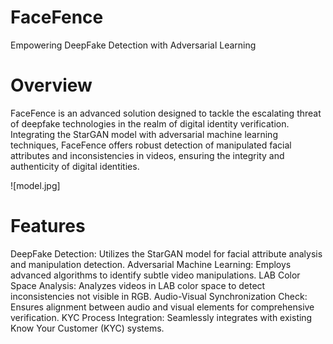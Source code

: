 # FaceFence
Empowering DeepFake Detection with Adversarial Learning

# Overview

FaceFence is an advanced solution designed to tackle the escalating threat of deepfake technologies in the realm of digital identity verification. Integrating the StarGAN model with adversarial machine learning techniques, FaceFence offers robust detection of manipulated facial attributes and inconsistencies in videos, ensuring the integrity and authenticity of digital identities.

![model.jpg]

# Features

DeepFake Detection: Utilizes the StarGAN model for facial attribute analysis and manipulation detection.
Adversarial Machine Learning: Employs advanced algorithms to identify subtle video manipulations.
LAB Color Space Analysis: Analyzes videos in LAB color space to detect inconsistencies not visible in RGB.
Audio-Visual Synchronization Check: Ensures alignment between audio and visual elements for comprehensive verification.
KYC Process Integration: Seamlessly integrates with existing Know Your Customer (KYC) systems.

